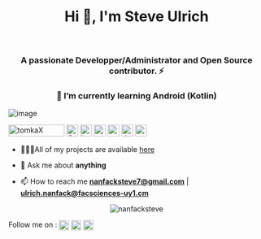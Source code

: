 
<!--
**tomkaX/tomkaX** is a ✨ _special_ ✨ repository because its `README.md` (this file) appears on your GitHub profile.

Here are some ideas to get you started:

- 🔭 I’m currently working on ...
- 🌱 I’m currently learning ...
- 👯 I’m looking to collaborate on ...
- 🤔 I’m looking for help with ...
- 💬 Ask me about ...
- 📫 How to reach me: ...
- 😄 Pronouns: ...
- ⚡ Fun fact: ...
-->


<h1 align="center">Hi 👋, I'm Steve Ulrich </h1><br/>
<h3 align="center">A passionate Developper/Administrator and Open Source contributor. ⚡</h3>
<h3 align="center">🌱 I’m currently learning Android (Kotlin) </h3>
 
   ![image](https://images.squarespace-cdn.com/content/v1/5e4d7de0d74fc34b2460cac6/1582170204144-CMMUVF14OKZ7YELCOSUF/ke17ZwdGBToddI8pDm48kPoswlzjSVMM-SxOp7CV59BZw-zPPgdn4jUwVcJE1ZvWQUxwkmyExglNqGp0IvTJZamWLI2zvYWH8K3-s_4yszcp2ryTI0HqTOaaUohrI8PI6FXy8c9PWtBlqAVlUS5izpdcIXDZqDYvprRqZ29Pw0o/DEVOPS+GIF.gif)
  
<p align="left"> 
  <img src="https://komarev.com/ghpvc/?username=tomkax" alt="tomkaX" width="110" height="23" />
  <!--<img src="https://img.icons8.com/color/48/000000/git.png" alt="git" width="23" height="23"/>  -->
  <img src="https://img.icons8.com/color/2x/linux.png" alt="GNU/Linux" width="23" height="23"/>
  <img src="https://img.icons8.com/color/48/000000/java-coffee-cup-logo.png" alt="java" width="23" height="23"/>
  <img src="https://img.icons8.com/material-rounded/2x/26e07f/android-os.png" alt="android" width="23" height="23"/>
  <img src="https://img.icons8.com/color/48/000000/python.png" alt="python" width="23" height="23"/>
  <img src="https://img.icons8.com/ios-filled/2x/4a90e2/docker.png" alt="docker" width="23" height="23"/>
  <img src="https://img.icons8.com/color/2x/4a90e2/old-vmware-logo.png" alt="vmware workstation" width="23" height="23"/>
</p>

- 👨🏽‍💻All of my projects are available  [here](https://github.com/NanfackSteve?tab=repositories)

- 💬 Ask me about **anything**

- 📫 How to reach me **nanfacksteve7@gmail.com** | **ulrich.nanfack@facsciences-uy1.cm**



<p align="center"> 
  <img src="https://github-readme-stats.vercel.app/api?username=nanfacksteve&show_icons=true" alt="nanfacksteve" />
  <!--<img  align="right" src="https://github.com/NanfackSteve/NanfackSteve/blob/master/gifs/3aM.gif" width="230"> -->
</p>

<!-- Don't forget to fork this repo and say thanks to **tomkaX/tomkaX** it  appears on your GitHub profile. -->

<p align="left">

Follow me on : <a href="https://www.linkedin.com/in/steve-nanfack-048a30207/" target="blank"><img align="center" src="https://cdn.jsdelivr.net/npm/simple-icons@3.0.1/icons/linkedin.svg" alt="https://www.linkedin.com/in/steve-nanfack-048a30207/" height="20" width="20" /></a>
  <a href="https://www.facebook.com/nanfack.steve7/" target="blank"><img align="center" src="https://cdn.jsdelivr.net/npm/simple-icons@3.0.1/icons/facebook.svg" alt="https://www.facebook.com/stevebhhj/" height="20" width="20" /></a>
  <a href="https://twitter.com/nanfack_steve_" target="blank"><img align="center" src="https://cdn.jsdelivr.net/npm/simple-icons@3.0.1/icons/twitter.svg" alt="https://twitter.com/nanfack_steve_" height="20" width="20" /></a>

</p>

